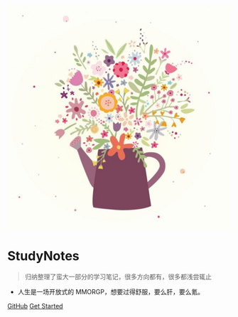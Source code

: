 <!-- <img src="./img/luna.png" class="head-img"> -->
<img src="./img/flower.jpg" class="head-img">

# StudyNotes

> 归纳整理了蛮大一部分的学习笔记，很多方向都有，很多都浅尝辄止

- 人生是一场开放式的 MMORGP，想要过得舒服，要么肝，要么氪。

[GitHub](https://github.com/juilletVent/StudyNotes)
[Get Started](/?id=归纳整理了蛮大一部分的学习笔记，很多方向都有，很多都浅尝辄止。)
